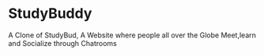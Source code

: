 # StudyBuddy
A Clone of StudyBud, A Website where people all over the Globe Meet,learn and Socialize through Chatrooms 
